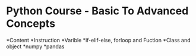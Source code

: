 # Python Course - Basic To Advanced Concepts

*Content
  *Instruction
  *Varible 
  *if-elif-else, forloop and Fuction
  *Class and object
  *numpy 
  *pandas
